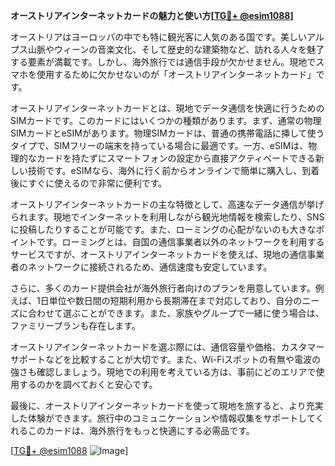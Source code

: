 **オーストリアインターネットカードの魅力と使い方[[TG💪+ @esim1088](https://t.me/s/esim1088)]**

オーストリアはヨーロッパの中でも特に観光客に人気のある国です。美しいアルプス山脈やウィーンの音楽文化、そして歴史的な建築物など、訪れる人々を魅了する要素が満載です。しかし、海外旅行では通信手段が欠かせません。現地でスマホを使用するために欠かせないのが「オーストリアインターネットカード」です。

オーストリアインターネットカードとは、現地でデータ通信を快適に行うためのSIMカードです。このカードにはいくつかの種類があります。まず、通常の物理SIMカードとeSIMがあります。物理SIMカードは、普通の携帯電話に挿して使うタイプで、SIMフリーの端末を持っている場合に最適です。一方、eSIMは、物理的なカードを持たずにスマートフォンの設定から直接アクティベートできる新しい技術です。eSIMなら、海外に行く前からオンラインで簡単に購入し、到着後にすぐに使えるので非常に便利です。

オーストリアインターネットカードの主な特徴として、高速なデータ通信が挙げられます。現地でインターネットを利用しながら観光地情報を検索したり、SNSに投稿したりすることが可能です。また、ローミングの心配がないのも大きなポイントです。ローミングとは、自国の通信事業者以外のネットワークを利用するサービスですが、オーストリアインターネットカードを使えば、現地の通信事業者のネットワークに接続されるため、通信速度も安定しています。

さらに、多くのカード提供会社が海外旅行者向けのプランを用意しています。例えば、1日単位や数日間の短期利用から長期滞在まで対応しており、自分のニーズに合わせて選ぶことができます。また、家族やグループで一緒に使う場合は、ファミリープランも存在します。

オーストリアインターネットカードを選ぶ際には、通信容量や価格、カスタマーサポートなどを比較することが大切です。また、Wi-Fiスポットの有無や電波の強さも確認しましょう。現地での利用を考えている方は、事前にどのエリアで使用するのかを調べておくと安心です。

最後に、オーストリアインターネットカードを使って現地を旅すると、より充実した体験ができます。旅行中のコミュニケーションや情報収集をサポートしてくれるこのカードは、海外旅行をもっと快適にする必需品です。

[[TG💪+ @esim1088](https://t.me/s/esim1088) ![Image](https://i.postimg.cc/Y0z9fWf4/image.png)]